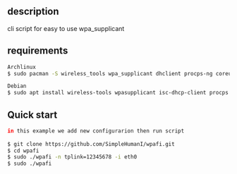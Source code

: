## description
cli script for easy to use wpa_supplicant

## requirements
```bash
Archlinux
$ sudo pacman -S wireless_tools wpa_supplicant dhclient procps-ng coreutils

Debian
$ sudo apt install wireless-tools wpasupplicant isc-dhcp-client procps coreutils
```

## Quick start
```bash
in this example we add new configurarion then run script
 
$ git clone https://github.com/SimpleHumanI/wpafi.git
$ cd wpafi
$ sudo ./wpafi -n tplink=12345678 -i eth0
$ sudo ./wpafi
```
